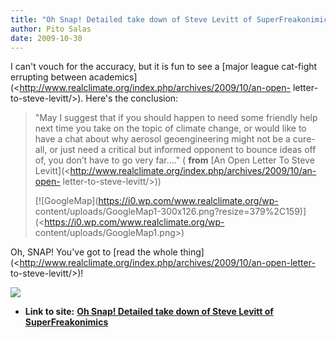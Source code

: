 ```yaml
---
title: "Oh Snap! Detailed take down of Steve Levitt of SuperFreakonimics"
author: Pito Salas
date: 2009-10-30
---
```




I can't vouch for the accuracy, but it is fun to see a [major league cat-fight
errupting between
academics](<http://www.realclimate.org/index.php/archives/2009/10/an-open-
letter-to-steve-levitt/>). Here's the conclusion:

> "May I suggest that if you should happen to need some friendly help next
> time you take on the topic of climate change, or would like to have a chat
> about why aerosol geoengineering might not be a cure-all, or just need a
> critical but informed opponent to bounce ideas off of, you don’t have to go
> very far…." ( **from** [An Open Letter To Steve
> Levitt](<http://www.realclimate.org/index.php/archives/2009/10/an-open-
> letter-to-steve-levitt/>))
>
> [![GoogleMap](https://i0.wp.com/www.realclimate.org/wp-
> content/uploads/GoogleMap1-300x126.png?resize=379%2C159)](<https://i0.wp.com/www.realclimate.org/wp-
> content/uploads/GoogleMap1.png>)

Oh, SNAP! You've got to [read the whole
thing](<http://www.realclimate.org/index.php/archives/2009/10/an-open-letter-
to-steve-levitt/>)!

![](https://i0.wp.com/img.zemanta.com/pixy.gif?w=584)


* **Link to site:** **[Oh Snap! Detailed take down of Steve Levitt of SuperFreakonimics](None)**
